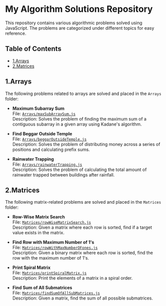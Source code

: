 # My Algorithm Solutions Repository

This repository contains various algorithmic problems solved using JavaScript. The problems are categorized under different topics for easy reference.

## Table of Contents

- [1.Arrays](#arrays)
- [2.Matrices](#matrices)

## 1.Arrays

The following problems related to arrays are solved and placed in the `Arrays` folder:

- **Maximum Subarray Sum**  
  File: [`Arrays/maxSubArraySum.js`](./Arrays/1.%20Kadanes%20Alogrithm.js)  
  Description: Solves the problem of finding the maximum sum of a contiguous subarray in a given array using Kadane's algorithm.

- **Find Beggar Outside Temple**  
  File: [`Arrays/beggarOutsideTemple.js`](./Arrays/2.%20BeggarOutside%20Temple.js)  
  Description: Solves the problem of distributing money across a series of positions and calculating prefix sums.

- **Rainwater Trapping**  
  File: [`Arrays/rainwaterTrapping.js`](./Arrays/3.Trapping%20Rain%20Water.js)  
  Description: Solves the problem of calculating the total amount of rainwater trapped between buildings after rainfall.

## 2.Matrices

The following matrix-related problems are solved and placed in the `Matrices` folder:

- **Row-Wise Matrix Search**  
  File: [`Matrices/rowWiseMatrixSearch.js`](./Matrices/4.Row-Wise%20Matrix%20Search%20.js)  
  Description: Given a matrix where each row is sorted, find if a target value exists in the matrix.

- **Find Row with Maximum Number of 1's**  
  File: [`Matrices/rowWithMaxNumberOFones.js`](./Matrices/5.Row%20with%20Maximum%20Number%20of%201's.js)  
  Description: Given a binary matrix where each row is sorted, find the row with the maximum number of 1's.

- **Print Spiral Matrix**  
  File: [`Matrices/printSpiralMatrix.js`](./Matrices/6.Print%20Spiral%20Matrix.js)  
  Description: Print the elements of a matrix in a spiral order.

- **Find Sum of All Submatrices**  
  File: [`Matrices/findSumOfAllSubMatrices.js`](./Matrices/7.Find%20Sum%20of%20All%20Submatrices%20.js)  
  Description: Given a matrix, find the sum of all possible submatrices.


